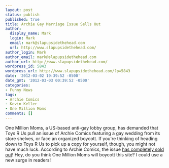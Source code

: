 ```yaml
---
layout: post
status: publish
published: true
title: Archie Gay Marriage Issue Sells Out
author:
  display_name: Mark
  login: Mark
  email: mark@slapupsidethehead.com
  url: http://www.slapupsidethehead.com/
author_login: Mark
author_email: mark@slapupsidethehead.com
author_url: http://www.slapupsidethehead.com/
wordpress_id: 5843
wordpress_url: http://www.slapupsidethehead.com/?p=5843
date: '2012-03-02 19:39:52 -0500'
date_gmt: '2012-03-03 00:39:52 -0500'
categories:
- Funny News
tags:
- Archie Comics
- Kevin Keller
- One Million Moms
comments: []
---
```

One Million Moms, a US-based anti-gay lobby group, has demanded that Toys R Us pull an issue of Archie Comics featuring a gay wedding from its store shelves, or face an organized boycott. If you're thinking of heading down to Toys R Us to pick up a copy for yourself, though, you might not have much luck. According to Archie Comics, the issue [has completely sold out](http://www.guardian.co.uk/books/2012/mar/02/archie-gay-marriage-issue-sells-out "Hooray! And also boo because I didn't get one.")! Hey, do you think One Million Moms will boycott this site? I could use a new surge in readers!

